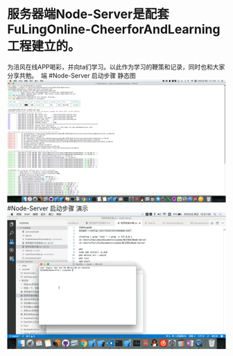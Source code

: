 # 服务器端Node-Server是配套FuLingOnline-CheerforAndLearning工程建立的。
为涪风在线APP喝彩，并向ta们学习。以此作为学习的鞭策和记录，同时也和大家分享共勉。  端
#Node-Server 启动步骤 静态图
![启动步骤 静态图](https://github.com/FuLingTaiHexiaoke/Node-Server/blob/master/public/README_RESOURCE/setup_log.png)
#Node-Server 启动步骤 演示
![启动步骤 演示](https://github.com/FuLingTaiHexiaoke/Node-Server/blob/master/public/README_RESOURCE/nodejs_setup.gif)
